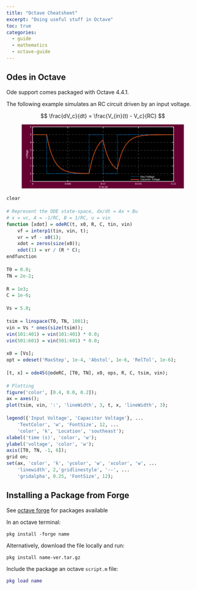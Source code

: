 ```yaml
---
title: "Octave Cheatsheet"
excerpt: "Doing useful stuff in Octave"
toc: true
categories:
  - guide
  - mathematics
  - octave-guide
---
```


## Odes in Octave

Ode support comes packaged with Octave 4.4.1.

The following example simulates an RC circuit driven by an input voltage.

$$ \frac{dV_c}{dt} = \frac{V_{in}(t) - V_c}{RC} $$

<figure>
    <img src="/assets/images/posts/guides/octave/000_rcsim.png">
</figure>

```r
clear

# Represent the ODE state-space, dx/dt = Ax + Bu 
# x = vc, A = -1/RC, B = 1/RC, u = vin
function [xdot] = odeRC(t, x0, R, C, tin, vin)
    vf = interp1(tin, vin, t);
    vr = vf - x0(1);
    xdot = zeros(size(x0));
    xdot(1) = vr / (R * C);
endfunction

T0 = 0.0;
TN = 2e-2;

R = 1e3;
C = 1e-6;

Vs = 5.0;

tsim = linspace(T0, TN, 1001);
vin = Vs * ones(size(tsim));
vin(101:401) = vin(101:401) * 0.0;
vin(501:601) = vin(501:601) * 0.0;

x0 = [Vs];
opt = odeset('MaxStep', 1e-4, 'Abstol', 1e-6, 'RelTol', 1e-6);

[t, x] = ode45(@odeRC, [T0, TN], x0, ops, R, C, tsim, vin);

# Plotting
figure('color', [0.4, 0.0, 0.2]);
ax = axes();
plot(tsim, vin, ':', 'lineWidth', 3, t, x, 'lineWidth', 3);

legend({'Input Voltage', 'Capacitor Voltage'}, ...
    'TextColor', 'w', 'FontSize', 12, ...
    'color', 'k', 'Location', 'southeast');
xlabel('time (s)', 'color', 'w');
ylabel('voltage', 'color', 'w');
axis([T0, TN, -1, 6]);
grid on;
set(ax, 'color', 'k', 'ycolor', 'w', 'xcolor', 'w', ...
    'linewidth', 2,'gridlinestyle', '--', ...
    'gridalpha', 0.25, 'FontSize', 12);
```

## Installing a Package from Forge

See [octave forge](https://octave.sourceforge.io/) for packages available

In an octave terminal:

```
pkg install -forge name
```

Alternatively, download the file locally and run:

```
pkg install name-ver.tar.gz
```

Include the package an octave `script.m` file:

```matlab
pkg load name
```
